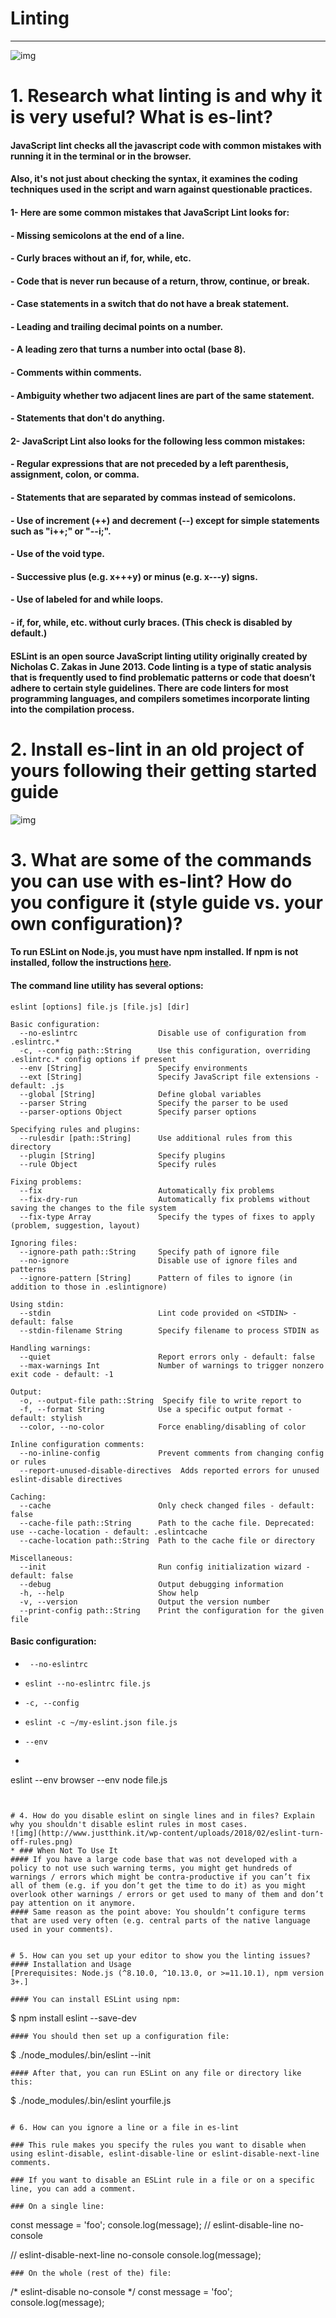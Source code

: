 # Linting
--------
![img](https://developer.android.com/studio/images/write/lint.png)
# 1. Research what linting is and why it is very useful? What is es-lint?  

#### JavaScript lint checks all the javascript code with common mistakes with running it in the terminal or in the browser.
#### Also, it's not just about checking the syntax, it examines the coding techniques used in the script and warn against questionable practices.
#### 1- Here are some common mistakes that JavaScript Lint looks for:
#### - Missing semicolons at the end of a line.
#### - Curly braces without an if, for, while, etc.
#### - Code that is never run because of a return, throw, continue, or break.
#### - Case statements in a switch that do not have a break statement.
#### - Leading and trailing decimal points on a number.
#### - A leading zero that turns a number into octal (base 8).
#### - Comments within comments.
#### - Ambiguity whether two adjacent lines are part of the same statement.
#### - Statements that don't do anything.    

#### 2- JavaScript Lint also looks for the following less common mistakes:
#### - Regular expressions that are not preceded by a left parenthesis, assignment, colon, or comma.
#### - Statements that are separated by commas instead of semicolons.
#### - Use of increment (++) and decrement (--) except for simple statements such as "i++;" or "--i;".
#### - Use of the void type.
#### - Successive plus (e.g. x+++y) or minus (e.g. x---y) signs.
#### - Use of labeled for and while loops.
#### - if, for, while, etc. without curly braces. (This check is disabled by default.)    
#### ESLint is an open source JavaScript linting utility originally created by Nicholas C. Zakas in June 2013. Code linting is a type of static analysis that is frequently used to find problematic patterns or code that doesn’t adhere to certain style guidelines. There are code linters for most programming languages, and compilers sometimes incorporate linting into the compilation process.


# 2. Install es-lint in an old project of yours following their getting started guide
![img](assets/screenshot.png)

# 3. What are some of the commands you can use with es-lint? How do you configure it (style guide vs. your own configuration)?
#### To run ESLint on Node.js, you must have npm installed. If npm is not installed, follow the instructions [here]( https://www.npmjs.com/).
#### The command line utility has several options:

```eslint [options] file.js [file.js] [dir] ```
```
Basic configuration:
  --no-eslintrc                  Disable use of configuration from .eslintrc.*
  -c, --config path::String      Use this configuration, overriding .eslintrc.* config options if present
  --env [String]                 Specify environments
  --ext [String]                 Specify JavaScript file extensions - default: .js
  --global [String]              Define global variables
  --parser String                Specify the parser to be used
  --parser-options Object        Specify parser options

Specifying rules and plugins:
  --rulesdir [path::String]      Use additional rules from this directory
  --plugin [String]              Specify plugins
  --rule Object                  Specify rules

Fixing problems:
  --fix                          Automatically fix problems
  --fix-dry-run                  Automatically fix problems without saving the changes to the file system
  --fix-type Array               Specify the types of fixes to apply (problem, suggestion, layout)

Ignoring files:
  --ignore-path path::String     Specify path of ignore file
  --no-ignore                    Disable use of ignore files and patterns
  --ignore-pattern [String]      Pattern of files to ignore (in addition to those in .eslintignore)

Using stdin:
  --stdin                        Lint code provided on <STDIN> - default: false
  --stdin-filename String        Specify filename to process STDIN as

Handling warnings:
  --quiet                        Report errors only - default: false
  --max-warnings Int             Number of warnings to trigger nonzero exit code - default: -1

Output:
  -o, --output-file path::String  Specify file to write report to
  -f, --format String            Use a specific output format - default: stylish
  --color, --no-color            Force enabling/disabling of color

Inline configuration comments:
  --no-inline-config             Prevent comments from changing config or rules
  --report-unused-disable-directives  Adds reported errors for unused eslint-disable directives

Caching:
  --cache                        Only check changed files - default: false
  --cache-file path::String      Path to the cache file. Deprecated: use --cache-location - default: .eslintcache
  --cache-location path::String  Path to the cache file or directory

Miscellaneous:
  --init                         Run config initialization wizard - default: false
  --debug                        Output debugging information
  -h, --help                     Show help
  -v, --version                  Output the version number
  --print-config path::String    Print the configuration for the given file
```

#### Basic configuration:  
* ``` --no-eslintrc```

* ```eslint --no-eslintrc file.js```

* ```-c, --config```
* ```eslint -c ~/my-eslint.json file.js```

*  ```--env```
* ```eslint --env browser,node file.js
eslint --env browser --env node file.js
```


# 4. How do you disable eslint on single lines and in files? Explain why you shouldn't disable eslint rules in most cases.
![img](http://www.justthink.it/wp-content/uploads/2018/02/eslint-turn-off-rules.png)
* ### When Not To Use It
#### If you have a large code base that was not developed with a policy to not use such warning terms, you might get hundreds of warnings / errors which might be contra-productive if you can’t fix all of them (e.g. if you don’t get the time to do it) as you might overlook other warnings / errors or get used to many of them and don’t pay attention on it anymore.
#### Same reason as the point above: You shouldn’t configure terms that are used very often (e.g. central parts of the native language used in your comments).


# 5. How can you set up your editor to show you the linting issues?
#### Installation and Usage
[Prerequisites: Node.js (^8.10.0, ^10.13.0, or >=11.10.1), npm version 3+.]

#### You can install ESLint using npm:
```
$ npm install eslint --save-dev
```
#### You should then set up a configuration file:

```
$ ./node_modules/.bin/eslint --init
```
#### After that, you can run ESLint on any file or directory like this:
```
$ ./node_modules/.bin/eslint yourfile.js
```

# 6. How can you ignore a line or a file in es-lint

### This rule makes you specify the rules you want to disable when using eslint-disable, eslint-disable-line or eslint-disable-next-line comments.

### If you want to disable an ESLint rule in a file or on a specific line, you can add a comment.

### On a single line:

```
const message = 'foo';
console.log(message); // eslint-disable-line no-console

// eslint-disable-next-line no-console
console.log(message);
```
### On the whole (rest of the) file:
```
/* eslint-disable no-console */
const message = 'foo';
console.log(message);
```
